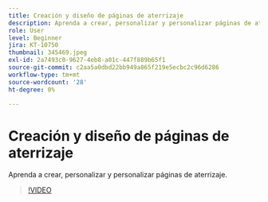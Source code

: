 ```yaml
---
title: Creación y diseño de páginas de aterrizaje
description: Aprenda a crear, personalizar y personalizar páginas de aterrizaje.
role: User
level: Beginner
jira: KT-10750
thumbnail: 345469.jpeg
exl-id: 2a7493c0-9627-4eb8-a01c-447f889b65f1
source-git-commit: c2aa5a0dbd22bb949a865f219e5ecbc2c96d6286
workflow-type: tm+mt
source-wordcount: '28'
ht-degree: 0%

---
```


# Creación y diseño de páginas de aterrizaje

Aprenda a crear, personalizar y personalizar páginas de aterrizaje.

>[!VIDEO](https://video.tv.adobe.com/v/345469/?quality=12&learn=on)

